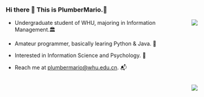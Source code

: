 ### Hi there 👋 This is PlumberMario.🔧

<img align="right" src="https://github-readme-stats.vercel.app/api/top-langs/?username=MarioZZJ&hide=css&langs_count=8&theme=radical" />

* Undergraduate student of WHU, majoring in Information Management.:classical_building:

* Amateur programmer, basically learing Python & Java. :hammer:

* Interested in Information Science and Psychology. :star2:

* Reach me at plumbermario@whu.edu.cn. :mailbox_with_mail:

<br />
<img align="right" src="https://github-readme-stats.vercel.app/api?username=MarioZZJ&count_private=true&show_icons=true&theme=radical&include_all_commits=true" />
